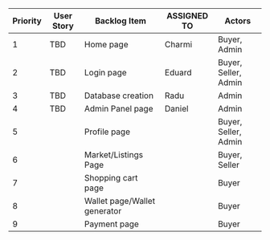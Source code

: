 | Priority | User Story | Backlog Item                 | ASSIGNED TO | Actors               |
| -------- | ---------- | ---------------------------- | ----------- | -------------------- |
| 1        | TBD        | Home page                    | Charmi      | Buyer, Admin         |
| 2        | TBD        | Login page                   | Eduard      | Buyer, Seller, Admin |
| 3        | TBD        | Database creation            | Radu        | Admin                |
| 4        | TBD        | Admin Panel page             | Daniel      | Admin                |
| 5        |            | Profile page                 |             | Buyer, Seller, Admin |
| 6        |            | Market/Listings Page         |             | Buyer, Seller        |
| 7        |            | Shopping cart page           |             | Buyer                |
| 8        |            | Wallet page/Wallet generator |             | Buyer                |
| 9        |            | Payment page                 |             | Buyer                |